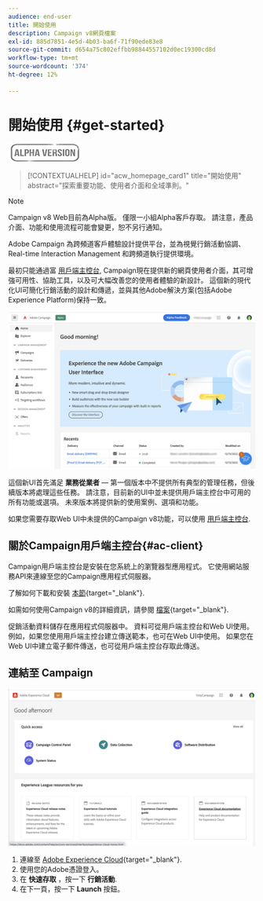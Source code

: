 ```yaml
---
audience: end-user
title: 開始使用
description: Campaign v8網頁檔案
exl-id: 885d7851-4e5d-4b03-ba6f-71f90ede83e8
source-git-commit: d654a75c802effbb98844557102d0ec19300cd8d
workflow-type: tm+mt
source-wordcount: '374'
ht-degree: 12%

---
```


# 開始使用 {#get-started}

![](../assets/do-not-localize/badge.png)

<!--
V8 web overview
context, scope (targets cross-channel practitioners), limitations
only existing customers
-->
>[!CONTEXTUALHELP]
>id="acw_homepage_card1"
>title="開始使用"
>abstract="探索重要功能、使用者介面和全域準則。"

>[!NOTE]
>
>Campaign v8 Web目前為Alpha版。 僅限一小組Alpha客戶存取。 請注意，產品介面、功能和使用流程可能會變更，恕不另行通知。

Adobe Campaign 為跨頻道客戶體驗設計提供平台，並為視覺行銷活動協調、Real-time Interaction Management 和跨頻道執行提供環境。

最初只能通過富 [用戶端主控台](#ac-client), Campaign現在提供新的網頁使用者介面，其可增強可用性、協助工具，以及可大幅改善您的使用者體驗的新設計。 這個新的現代化UI可簡化行銷活動的設計和傳遞，並與其他Adobe解決方案(包括Adobe Experience Platform)保持一致。


![](assets/home.png)

這個新UI首先滿足 **業務從業者**  — 第一個版本中不提供所有典型的管理任務，但後續版本將處理這些任務。 請注意，目前新的UI中並未提供用戶端主控台中可用的所有功能或選項。 未來版本將提供新的使用案例、選項和功能。

如果您需要存取Web UI中未提供的Campaign v8功能，可以使用 [用戶端主控台](#ac-client).

## 關於Campaign用戶端主控台{#ac-client}

Campaign用戶端主控台是安裝在您系統上的瀏覽器型應用程式。 它使用網站服務API來連線至您的Campaign應用程式伺服器。

了解如何下載和安裝 [本節](https://experienceleague.adobe.com/docs/campaign/campaign-v8/new/connect.html){target="_blank"}.

如需如何使用Campaign v8的詳細資訊，請參閱 [檔案](https://experienceleague.adobe.com/docs/campaign/campaign-v8/campaign-home.html?lang=zh-Hant){target="_blank"}.

促銷活動資料儲存在應用程式伺服器中。 資料可從用戶端主控台和Web UI使用。 例如，如果您使用用戶端主控台建立傳送範本，也可在Web UI中使用。 如果您在Web UI中建立電子郵件傳送，也可從用戶端主控台存取此傳送。

## 連結至 Campaign

![](assets/connect.png)

1. 連線至 [Adobe Experience Cloud](http://experience.adobe.com){target="_blank"}.
1. 使用您的Adobe憑證登入。
1. 在 **快速存取** ，按一下 **行銷活動**.
1. 在下一頁，按一下 **Launch** 按鈕。

<!--
-> experience cloud home: "Campaign" -> home campaign v8
-> or Campaign v8 web if direct URL
-->

